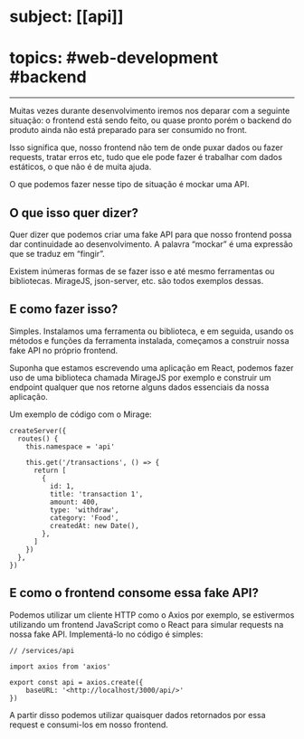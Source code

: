 # subject: [[api]]
# topics: #web-development #backend
--- 
Muitas vezes durante desenvolvimento iremos nos deparar com a seguinte situação: o frontend está sendo feito, ou quase pronto porém o backend do produto ainda não está preparado para ser consumido no front.

Isso significa que, nosso frontend não tem de onde puxar dados ou fazer requests, tratar erros etc, tudo que ele pode fazer é trabalhar com dados estáticos, o que não é de muita ajuda.

O que podemos fazer nesse tipo de situação é mockar uma API.

## O que isso quer dizer?

Quer dizer que podemos criar uma fake API para que nosso frontend possa dar continuidade ao desenvolvimento. A palavra “mockar” é uma expressão que se traduz em “fingir”.

Existem inúmeras formas de se fazer isso e até mesmo ferramentas ou bibliotecas. MirageJS, json-server, etc. são todos exemplos dessas.

## E como fazer isso?

Simples. Instalamos uma ferramenta ou biblioteca, e em seguida, usando os métodos e funções da ferramenta instalada, começamos a construir nossa fake API no próprio frontend.

Suponha que estamos escrevendo uma aplicação em React, podemos fazer uso de uma biblioteca chamada MirageJS por exemplo e construir um endpoint qualquer que nos retorne alguns dados essenciais da nossa aplicação.

Um exemplo de código com o Mirage:

```tsx
createServer({
  routes() {
    this.namespace = 'api'

    this.get('/transactions', () => {
      return [
        {
          id: 1,
          title: 'transaction 1',
          amount: 400,
          type: 'withdraw',
          category: 'Food',
          createdAt: new Date(),
        },
      ]
    })
  },
})
```

## E como o frontend consome essa fake API?
Podemos utilizar um cliente HTTP como o Axios por exemplo, se estivermos utilizando um frontend JavaScript como o React para simular requests na nossa fake API. Implementá-lo no código é simples:

```tsx
// /services/api

import axios from 'axios'

export const api = axios.create({
    baseURL: '<http://localhost/3000/api/>'
})
```

A partir disso podemos utilizar quaisquer dados retornados por essa request e consumi-los em nosso frontend.